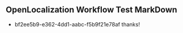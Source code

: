 ## OpenLocalization Workflow Test MarkDown
* bf2ee5b9-e362-4dd1-aabc-f5b9f21e78af thanks!

<!--HONumber=Sep16_HO1-->


